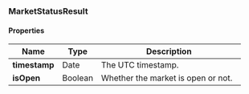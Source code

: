 
[//]: # (CLASS:MarketStatusResult)

[//]: # (KIND:object)

### MarketStatusResult

#### Properties

[//]: # (START_DEFINITION)

Name | Type | Description
------------ | ------------- | -------------
**timestamp** | Date | The UTC timestamp. &nbsp;
**isOpen** | Boolean | Whether the market is open or not. &nbsp;

[//]: # (END_DEFINITION)





